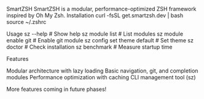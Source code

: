 SmartZSH
SmartZSH is a modular, performance-optimized ZSH framework inspired by Oh My Zsh.
Installation
curl -fsSL get.smartzsh.dev | bash
source ~/.zshrc

Usage
sz --help          # Show help
sz module list     # List modules
sz module enable git  # Enable git module
sz config set theme default  # Set theme
sz doctor          # Check installation
sz benchmark       # Measure startup time

Features

Modular architecture with lazy loading
Basic navigation, git, and completion modules
Performance optimization with caching
CLI management tool (sz)

More features coming in future phases!
